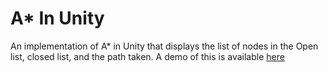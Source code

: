 A* In Unity
============

An implementation of A* in Unity that displays the list of nodes in the Open list, closed list, and the path taken. A demo of this is available [here](https://github.com/Archerofyail/AStarInUnity/releases/download/v1.0/AStar_Unity_v1.zip)
